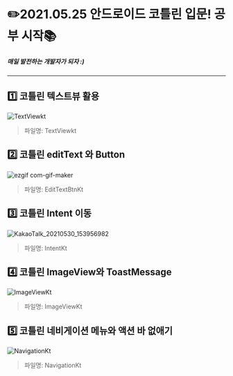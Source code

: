 # :pencil2:**2021.05.25 안드로이드 코틀린 입문! 공부 시작:books:**

##### 매일 발전하는 개발자가 되자 :)
---
## :one: 코틀린 텍스트뷰 활용
![TextViewkt](https://user-images.githubusercontent.com/51111183/119622909-9a40f780-be42-11eb-91e8-7c28e612ce24.gif)

> 파일명: TextViewkt

## :two: 코틀린 editText 와 Button
![ezgif com-gif-maker](https://user-images.githubusercontent.com/51111183/119777329-f66a5100-bf00-11eb-80fc-72f79c00c5ab.gif)
> 파일명: EditTextBtnKt

## :three: 코틀린 Intent 이동
![KakaoTalk_20210530_153956982](https://user-images.githubusercontent.com/51111183/120181037-79fca880-c247-11eb-8792-290500f8a54e.gif)
> 파일명: IntentKt

## 4️⃣ 코틀린 ImageView와 ToastMessage
![ImageViewKt](https://user-images.githubusercontent.com/51111183/120291054-e1752f80-c2fd-11eb-8674-6d9bc8f7a6d6.gif)
> 파일명: ImageViewKt

## 5️⃣ 코틀린 네비게이션 메뉴와 액션 바 없애기
![NavigationKt](https://user-images.githubusercontent.com/51111183/120881957-b5182680-c60f-11eb-8b7c-563a19137a9d.gif)
> 파일명: NavigationKt
